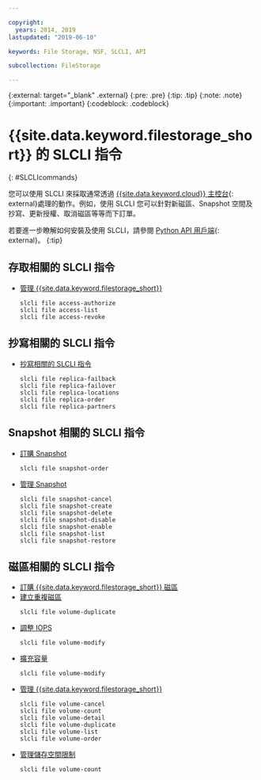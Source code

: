 ```yaml
---

copyright:
  years: 2014, 2019
lastupdated: "2019-06-10"

keywords: File Storage, NSF, SLCLI, API

subcollection: FileStorage

---
```

{:external: target="_blank" .external}
{:pre: .pre}
{:tip: .tip}
{:note: .note}
{:important: .important}
{:codeblock: .codeblock}

# {{site.data.keyword.filestorage_short}} 的 SLCLI 指令
{: #SLCLIcommands}

您可以使用 SLCLI 來採取通常透過 [{{site.data.keyword.cloud}} 主控台](https://{DomainName}/classic){: external}處理的動作。例如，使用 SLCLI 您可以針對新磁區、Snapshot 空間及抄寫、更新授權、取消磁區等等而下訂單。

若要進一步瞭解如何安裝及使用 SLCLI，請參閱 [Python API 用戶端](https://softlayer-python.readthedocs.io/en/latest/cli/){: external}。
{:tip}

## 存取相關的 SLCLI 指令
* [管理 {{site.data.keyword.filestorage_short}}](/docs/infrastructure/FileStorage?topic=FileStorage-managingstorage)  
  ```
  slcli file access-authorize
  slcli file access-list
  slcli file access-revoke
  ```

## 抄寫相關的 SLCLI 指令

* [抄寫相關的 SLCLI 指令](/docs/infrastructure/FileStorage?topic=FileStorage-replication#clicommands)
  ```
  slcli file replica-failback
  slcli file replica-failover
  slcli file replica-locations
  slcli file replica-order
  slcli file replica-partners
  ```

## Snapshot 相關的 SLCLI 指令

* [訂購 Snapshot](/docs/infrastructure/FileStorage?topic=FileStorage-ordering-snapshots)
  ```
  slcli file snapshot-order
  ```

* [管理 Snapshot](/docs/infrastructure/FileStorage?topic=FileStorage-managingSnapshots)
  ```
  slcli file snapshot-cancel
  slcli file snapshot-create
  slcli file snapshot-delete
  slcli file snapshot-disable
  slcli file snapshot-enable
  slcli file snapshot-list
  slcli file snapshot-restore
  ```

## 磁區相關的 SLCLI 指令

* [訂購 {{site.data.keyword.filestorage_short}} 磁區](/docs/infrastructure/FileStorage?topic=FileStorage-orderingSLCLI)
* [建立重複磁區](/docs/infrastructure/FileStorage?topic=FileStorage-duplicatevolume)
  ```
  slcli file volume-duplicate
  ```
* [調整 IOPS](/docs/infrastructure/FileStorage?topic=FileStorage-adjustingIOPS#adjustingsteps)
  ```
  slcli file volume-modify
  ```
* [擴充容量](/docs/infrastructure/FileStorage?topic=FileStorage-expandCapacity#resizingsteps)
  ```
  slcli file volume-modify
  ```
* [管理 {{site.data.keyword.filestorage_short}}](/docs/infrastructure/FileStorage?topic=FileStorage-managingstorage)
  ```
  slcli file volume-cancel
  slcli file volume-count
  slcli file volume-detail
  slcli file volume-duplicate
  slcli file volume-list
  slcli file volume-order
  ```
* [管理儲存空間限制](/docs/infrastructure/FileStorage?topic=FileStorage-managinglimits)
  ```
  slcli file volume-count
  ```
